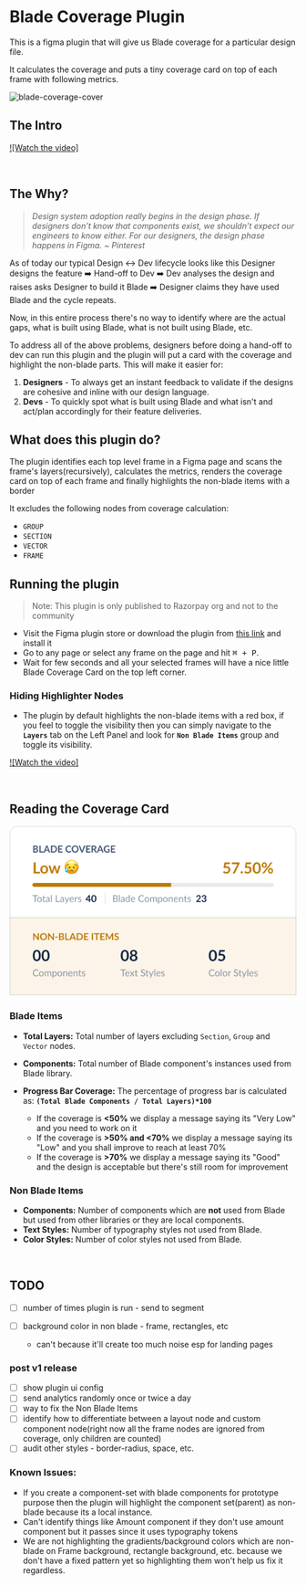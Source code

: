 # Blade Coverage Plugin

This is a figma plugin that will give us Blade coverage for a particular design file.

It calculates the coverage and puts a tiny coverage card on top of each frame with following metrics.

![blade-coverage-cover](https://github.com/razorpay/blade/assets/11384858/2e89d51f-a5f9-4733-ac15-006656336741)



## The Intro
[![Watch the video]](https://github.com/razorpay/blade/assets/11384858/5fe0f3de-37c4-4967-9024-e798ea8ff0f0)





<br/>

## The Why?

> _Design system adoption really begins in the design phase. If designers don’t know that components exist, we shouldn’t expect our engineers to know either. For our designers, the design phase happens in Figma.
> ~ Pinterest_

As of today our typical Design ↔️ Dev lifecycle looks like this
Designer designs the feature ➡️ Hand-off to Dev ➡️ Dev analyses the design and raises asks Designer to build it Blade ➡️ Designer claims they have used Blade and the cycle repeats.

Now, in this entire process there's no way to identify where are the actual gaps, what is built using Blade, what is not built using Blade, etc.

To address all of the above problems, designers before doing a hand-off to dev can run this plugin and the plugin will put a card with the coverage and highlight the non-blade parts. This will make it easier for:

1. **Designers** - To always get an instant feedback to validate if the designs are cohesive and inline with our design language.
2. **Devs** - To quickly spot what is built using Blade and what isn't and act/plan accordingly for their feature deliveries.

## What does this plugin do?

The plugin identifies each top level frame in a Figma page and scans the frame's layers(recursively), calculates the metrics, renders the coverage card on top of each frame and finally highlights the non-blade items with a border

It excludes the following nodes from coverage calculation:

- `GROUP`
- `SECTION`
- `VECTOR`
- `FRAME`

## Running the plugin

> Note: This plugin is only published to Razorpay org and not to the community

- Visit the Figma plugin store or download the plugin from [this link](https://www.figma.com/community/plugin/1257996034575607686) and install it
- Go to any page or select any frame on the page and hit <kbd>⌘ + P</kbd>.
- Wait for few seconds and all your selected frames will have a nice little Blade Coverage Card on the top left corner.

### Hiding Highlighter Nodes

- The plugin by default highlights the non-blade items with a red box, if you feel to toggle the visibility then you can simply navigate to the **`Layers`** tab on the Left Panel and look for **`Non Blade Items`** group and toggle its visibility.

[![Watch the video]](https://github.com/razorpay/blade/assets/11384858/79a9f5e9-42fe-48f8-b011-38d45d22140a)

<br/>

## Reading the Coverage Card

![Sample Coverage Card](./assets/blade-coverage-card-sample.png)

### Blade Items

- **Total Layers:** Total number of layers excluding `Section`, `Group` and `Vector` nodes.
- **Components:** Total number of Blade component's instances used from Blade library.

- **Progress Bar Coverage:** The percentage of progress bar is calculated as: **`(Total Blade Components / Total Layers)*100`**
  - If the coverage is **<50%** we display a message saying its "Very Low" and you need to work on it
  - If the coverage is **>50% and <70%** we display a message saying its "Low" and you shall improve to reach at least 70%
  - If the coverage is **>70%** we display a message saying its "Good" and the design is acceptable but there's still room for improvement

### Non Blade Items

- **Components:** Number of components which are **not** used from Blade but used from other libraries or they are local components.
- **Text Styles:** Number of typography styles not used from Blade.
- **Color Styles:** Number of color styles not used from Blade.

<br/>

## TODO

- [ ] number of times plugin is run - send to segment
- [ ] background color in non blade - frame, rectangles, etc

  - can't because it'll create too much noise esp for landing pages

### post v1 release

- [ ] show plugin ui config
- [ ] send analytics randomly once or twice a day
- [ ] way to fix the Non Blade Items
- [ ] identify how to differentiate between a layout node and custom component node(right now all the frame nodes are ignored from coverage, only children are counted)
- [ ] audit other styles - border-radius, space, etc.

### Known Issues:

- If you create a component-set with blade components for prototype purpose then the plugin will highlight the component set(parent) as non-blade because its a local instance.
- Can't identify things like Amount component if they don't use amount component but it passes since it uses typography tokens
- We are not highlighting the gradients/background colors which are non-blade on Frame background, rectangle background, etc. because we don't have a fixed pattern yet so highlighting them won't help us fix it regardless.
